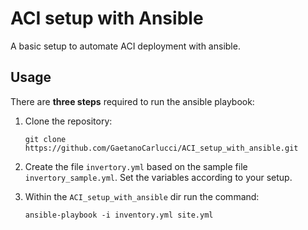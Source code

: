 # ACI setup with Ansible
A basic setup to automate ACI deployment with ansible.

## Usage

There are **three steps** required to run the ansible playbook:

 1. Clone the repository:
    
        git clone https://github.com/GaetanoCarlucci/ACI_setup_with_ansible.git

 2. Create the file `invertory.yml` based on the sample file `invertory_sample.yml`. Set the variables according to your setup.

 3. Within the `ACI_setup_with_ansible` dir run the command:
 
        ansible-playbook -i inventory.yml site.yml




